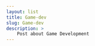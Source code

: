 ```yaml
---
layout: list
title: Game-dev
slug: Game-dev
description: > 
    Post about Game Development
---
```

